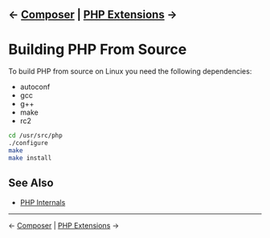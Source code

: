 &larr; [Composer](03-composer.md) | [PHP Extensions](05-php-extensions.md) &rarr;
---

# Building PHP From Source

To build PHP from source on Linux you need the following dependencies:

* autoconf
* gcc
* g++
* make
* rc2

```bash
cd /usr/src/php
./configure
make
make install
```

## See Also

* [PHP Internals](http://www.phpinternalsbook.com)

---
&larr; [Composer](03-composer.md) | [PHP Extensions](05-php-extensions.md) &rarr;

